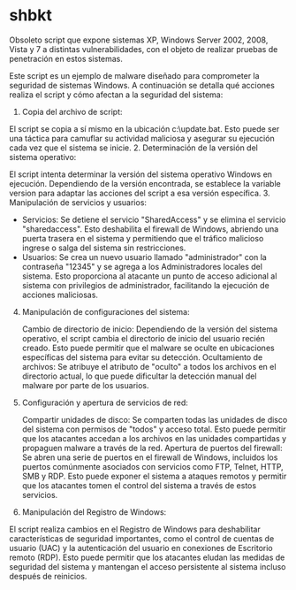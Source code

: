 # shbkt
Obsoleto script que expone sistemas XP, Windows Server 2002, 2008, Vista y 7 a distintas vulnerabilidades, con el objeto de realizar pruebas de penetración en estos sistemas.

Este script es un ejemplo de malware diseñado para comprometer la seguridad de sistemas Windows. A continuación se detalla qué acciones realiza el script y cómo afectan a la seguridad del sistema:

1. Copia del archivo de script:

El script se copia a sí mismo en la ubicación c:\update.bat. Esto puede ser una táctica para camuflar su actividad maliciosa y asegurar su ejecución cada vez que el sistema se inicie.
2. Determinación de la versión del sistema operativo:

El script intenta determinar la versión del sistema operativo Windows en ejecución. Dependiendo de la versión encontrada, se establece la variable version para adaptar las acciones del script a esa versión específica.
3. Manipulación de servicios y usuarios:

- Servicios: Se detiene el servicio "SharedAccess" y se elimina el servicio "sharedaccess". Esto deshabilita el firewall de Windows, abriendo una puerta trasera en el sistema y permitiendo que el tráfico malicioso ingrese o salga del sistema sin restricciones.
- Usuarios: Se crea un nuevo usuario llamado "administrador" con la contraseña "12345" y se agrega a los Administradores locales del sistema. Esto proporciona al atacante un punto de acceso adicional al sistema con privilegios de administrador, facilitando la ejecución de acciones maliciosas.

4. Manipulación de configuraciones del sistema:

    Cambio de directorio de inicio: Dependiendo de la versión del sistema operativo, el script cambia el directorio de inicio del usuario recién creado. Esto puede permitir que el malware se oculte en ubicaciones específicas del sistema para evitar su detección.
    Ocultamiento de archivos: Se atribuye el atributo de "oculto" a todos los archivos en el directorio actual, lo que puede dificultar la detección manual del malware por parte de los usuarios.

5. Configuración y apertura de servicios de red:

    Compartir unidades de disco: Se comparten todas las unidades de disco del sistema con permisos de "todos" y acceso total. Esto puede permitir que los atacantes accedan a los archivos en las unidades compartidas y propaguen malware a través de la red.
    Apertura de puertos del firewall: Se abren una serie de puertos en el firewall de Windows, incluidos los puertos comúnmente asociados con servicios como FTP, Telnet, HTTP, SMB y RDP. Esto puede exponer el sistema a ataques remotos y permitir que los atacantes tomen el control del sistema a través de estos servicios.

6. Manipulación del Registro de Windows:

El script realiza cambios en el Registro de Windows para deshabilitar características de seguridad importantes, como el control de cuentas de usuario (UAC) y la autenticación del usuario en conexiones de Escritorio remoto (RDP). Esto puede permitir que los atacantes eludan las medidas de seguridad del sistema y mantengan el acceso persistente al sistema incluso después de reinicios.
